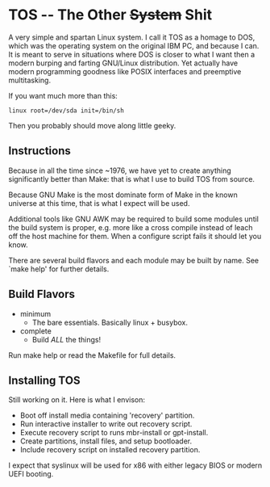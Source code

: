 TOS -- The Other ~~System~~ Shit
================================

A very simple and spartan Linux system. I call it TOS as a homage to DOS, which was the operating system on the original IBM PC, and because I can. It is meant to serve in situations where DOS is closer to what I want then a modern burping and farting GNU/Linux distribution. Yet actually have modern programming goodness like POSIX interfaces and preemptive multitasking. 

If you want much more than this:

    linux root=/dev/sda init=/bin/sh

Then you probably should move along little geeky.

Instructions
------------

Because in all the time since ~1976, we have yet to create anything significantly better than Make: that is what I use to build TOS from source.

Because GNU Make is the most dominate form of Make in the known universe at this time, that is what I expect will be used.

Additional tools like GNU AWK may be required to build some modules until the build system is proper, e.g. more like a cross compile instead of leach off the host machine for them. When a configure script fails it should let you know.

There are several build flavors and each module may be built by name. See `make help' for further details.

Build Flavors
-------------

  - minimum
    + The bare essentials. Basically linux + busybox.
  - complete
    + Build *ALL* the things!

Run make help or read the Makefile for full details.

Installing TOS
--------------

Still working on it. Here is what I envison:

  - Boot off install media containing 'recovery' partition.
  - Run interactive installer to write out recovery script.
  - Execute recovery script to runs mbr-install or gpt-install.
  - Create partitions, install files, and setup bootloader.
  - Include recovery script on installed recovery partition.

I expect that syslinux will be used for x86 with either legacy BIOS or modern UEFI booting.
